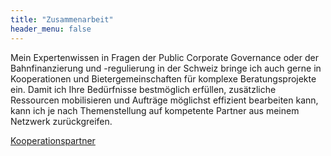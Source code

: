 ```yaml
---
title: "Zusammenarbeit"
header_menu: false
---
```

Mein Expertenwissen in Fragen der Public Corporate Governance oder der Bahnfinanzierung und -regulierung in der Schweiz bringe ich auch gerne in Kooperationen und Bietergemeinschaften für komplexe Beratungsprojekte ein. Damit ich Ihre Bedürfnisse bestmöglich erfüllen, zusätzliche Ressourcen mobilisieren und Aufträge möglichst effizient bearbeiten kann, kann ich je nach Themenstellung auf kompetente Partner aus meinem Netzwerk zurückgreifen. 
 
[Kooperationspartner](/kooperationspartner)